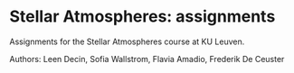 # Stellar Atmospheres: assignments
Assignments for the Stellar Atmospheres course at KU Leuven.

Authors:
Leen Decin, Sofia Wallstrom, Flavia Amadio, Frederik De Ceuster
